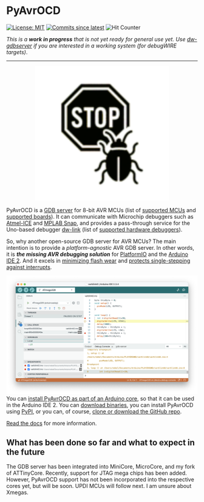 #  PyAvrOCD

[![License: MIT](https://img.shields.io/badge/License-MIT-blue.svg)](https://opensource.org/licenses/MIT) [![Commits since latest](https://img.shields.io/github/commits-since/felias-fogg/PyAvrOCD/latest?include_prereleases)](https://github.com/felias-fogg/PyAvrOCD/commits/master)
![Hit Counter](https://visitor-badge.laobi.icu/badge?page_id=felias-fogg_PyAvrOCD)

*This is a **work in progress** that is not yet ready for general use yet. Use [dw-gdbserver](https://github.com/felias-fogg/dw-gdbserver) if you are interested in a working system (for debugWIRE targets)*.

------

<p align="center">
<img src="https://raw.githubusercontent.com/felias-fogg/PyAvrOCD/refs/heads/main/docs/pics/logo-small.png" width="70%">
</p>

PyAvrOCD is a [GDB server](https://sourceware.org/gdb/current/onlinedocs/gdb.html/Server.html) for 8-bit AVR MCUs (list of [supported MCUs](https://felias-fogg.github.io/PyAvrOCD/supported-mcus/) and [supported boards](https://felias-fogg.github.io/PyAvrOCD/supported-boards/)). It can communicate with Microchip debuggers such as [Atmel-ICE](https://www.microchip.com/en-us/development-tool/atatmel-ice) and [MPLAB Snap](https://www.microchip.com/en-us/development-tool/pg164100), and provides a pass-through service for the Uno-based debugger [dw-link](https://github.com/felias-fogg/dw-link) (list of [supported hardware debuggers](https://felias-fogg.github.io/PyAvrOCD/supported-debuggers/)).

So, why another open-source GDB server for AVR MCUs? The main intention is to provide a *platform-agnostic* AVR GDB server. In other words, it is ***the missing AVR debugging solution*** for [PlatformIO](https://platformio.org) and the [Arduino IDE 2](https://www.arduino.cc/en/software/). And it excels in [minimizing flash wear](https://arduino-craft-corner.de/index.php/2025/05/05/stop-and-go/) and [protects single-stepping against interrupts](https://arduino-craft-corner.de/index.php/2025/03/19/interrupted-and-very-long-single-steps/).

![ide2-6](https://raw.githubusercontent.com/felias-fogg/PyAvrOCD/refs/heads/main/docs/pics/ide2-6.png)You can [install PyAvrOCD as part of an Arduino core](https://felias-fogg.github.io/PyAvrOCD/install-link/#arduino-ide-2), so that it can be used in the Arduino IDE 2. You can [download binaries](https://felias-fogg.github.io/PyAvrOCD/install-link/#downloading-binaries), you can install PyAvrOCD using [PyPI](https://felias-fogg.github.io/PyAvrOCD/install-link/#pypi), or you can, of course, [clone or download the GitHub repo](https://felias-fogg.github.io/PyAvrOCD/install-link/#github).

[Read the docs](https://felias-fogg.github.io/PyAvrOCD/index.html) for more information.


## What has been done so far and what to expect in the future

The GDB server has been integrated into MiniCore, MicroCore, and my fork of ATTinyCore. Recently, support for JTAG mega chips has been added. However, PyAvrOCD support has not been incorporated into the respective cores yet, but will be soon. UPDI MCUs will follow next. I am unsure about Xmegas.
